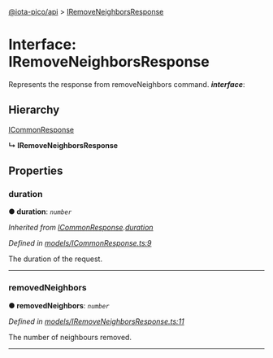 [@iota-pico/api](../README.md) > [IRemoveNeighborsResponse](../interfaces/iremoveneighborsresponse.md)



# Interface: IRemoveNeighborsResponse


Represents the response from removeNeighbors command.
*__interface__*: 


## Hierarchy


 [ICommonResponse](icommonresponse.md)

**↳ IRemoveNeighborsResponse**








## Properties
<a id="duration"></a>

###  duration

**●  duration**:  *`number`* 

*Inherited from [ICommonResponse](icommonresponse.md).[duration](icommonresponse.md#duration)*

*Defined in [models/ICommonResponse.ts:9](https://github.com/iotaeco/iota-pico-api/blob/4d5beae/src/models/ICommonResponse.ts#L9)*



The duration of the request.




___

<a id="removedneighbors"></a>

###  removedNeighbors

**●  removedNeighbors**:  *`number`* 

*Defined in [models/IRemoveNeighborsResponse.ts:11](https://github.com/iotaeco/iota-pico-api/blob/4d5beae/src/models/IRemoveNeighborsResponse.ts#L11)*



The number of neighbours removed.




___



